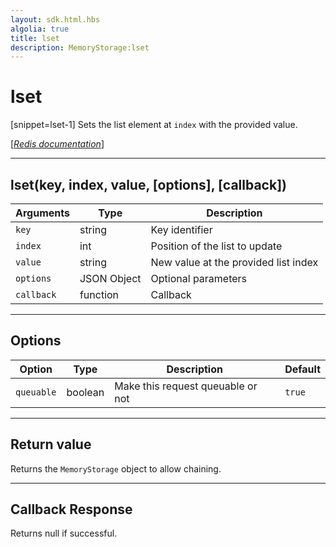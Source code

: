 ```yaml
---
layout: sdk.html.hbs
algolia: true
title: lset
description: MemoryStorage:lset
---
```

  

# lset

[snippet=lset-1]
Sets the list element at `index` with the provided value.

[[_Redis documentation_]](https://redis.io/commands/lset)

---

## lset(key, index, value, [options], [callback])

| Arguments | Type | Description |
|---------------|---------|----------------------------------------|
| `key` | string | Key identifier |
| `index` | int | Position of the list to update |
| `value` | string | New value at the provided list index |
| `options` | JSON Object | Optional parameters |
| `callback` | function | Callback |

---

## Options

| Option | Type | Description | Default |
|---------------|---------|----------------------------------------|---------|
| `queuable` | boolean | Make this request queuable or not  | ``true`` |
---

## Return value

Returns the `MemoryStorage` object to allow chaining.

---

## Callback Response

Returns null if successful.